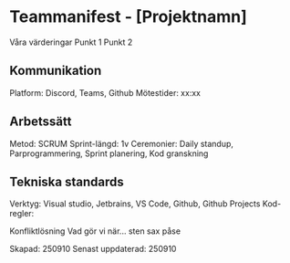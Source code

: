 # Teammanifest - [Projektnamn]
Våra värderingar
Punkt 1
Punkt 2

## Kommunikation
Platform: Discord, Teams, Github
Mötestider: xx:xx

## Arbetssätt
Metod: SCRUM
Sprint-längd: 1v
Ceremonier: Daily standup, Parprogrammering, Sprint planering, Kod granskning

## Tekniska standards
Verktyg: Visual studio, Jetbrains, VS Code, Github, Github Projects
Kod-regler:

Konfliktlösning
Vad gör vi när... sten sax påse

Skapad: 250910
Senast uppdaterad: 250910
